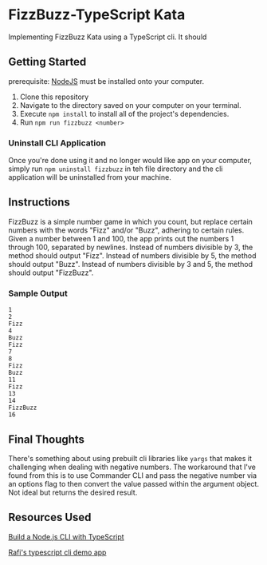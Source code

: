 # FizzBuzz-TypeScript Kata

Implementing FizzBuzz Kata using a TypeScript cli. It should 

## Getting Started

prerequisite: [NodeJS](https://nodejs.org/) must be installed onto your computer. 

1. Clone this repository 
2. Navigate to the directory saved on your computer on your terminal. 
3. Execute `npm install` to install all of the project's dependencies. 
4. Run `npm run fizzbuzz <number>`

### Uninstall CLI Application 
Once you're done using it and no longer would like app on your computer, simply run `npm uninstall fizzbuzz` in teh file directory and the cli application will be uninstalled from your machine. 

## Instructions 

FizzBuzz is a simple number game in which you count, but replace certain numbers with the words "Fizz" and/or "Buzz", adhering to certain rules. Given a number between 1 and 100, the app prints out the numbers 1 through 100, separated by newlines. Instead of numbers divisible by 3, the method should output "Fizz". Instead of numbers divisible by 5, the method should output "Buzz". Instead of numbers divisible by 3 and 5, the method should output "FizzBuzz".

### Sample Output

    1
    2
    Fizz
    4
    Buzz
    Fizz
    7
    8
    Fizz
    Buzz
    11
    Fizz
    13
    14
    FizzBuzz
    16

## Final Thoughts
There's something about using prebuilt cli libraries like `yargs` that makes it challenging when dealing with negative numbers. The workaround that I've found from this is to use Commander CLI and pass the negative number via an options flag to then convert the value passed within the argument object. Not ideal but returns the desired result. 

## Resources Used

[Build a Node.js CLI with TypeScript](https://medium.com/geekculture/building-a-node-js-cli-with-typescript-packaged-and-distributed-via-homebrew-15ba2fadcb81)

[Rafi's typescript cli demo app](https://github.com/rjdeloss/cli-typescript-demo)